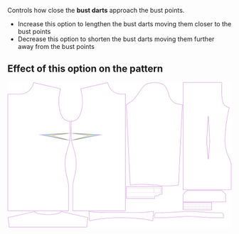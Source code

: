Controls how close the **bust darts** approach the bust points.

-   Increase this option to lengthen the bust darts moving them closer to the bust points
-   Decrease this option to shorten the bust darts moving them further away from the bust points

## Effect of this option on the pattern

![This image shows the effect of this option by superimposing several variants that have a different value for this option](simone_bustdartlength_sample.svg "Effect of this option on the pattern")
